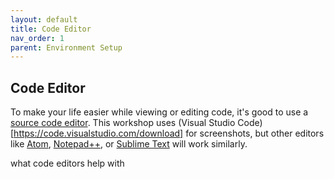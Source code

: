 ```yaml
---
layout: default
title: Code Editor 
nav_order: 1
parent: Environment Setup
---
```


## Code Editor 

To make your life easier while viewing or editing code, it's good to use a [source code editor](https://en.wikipedia.org/wiki/Source_code_editor). This workshop uses (Visual Studio Code)[https://code.visualstudio.com/download] for screenshots, but other editors like [Atom](https://atom.io/), [Notepad++](https://notepad-plus-plus.org/), or [Sublime Text](https://www.sublimetext.com/3) will work similarly.


what code editors help with 